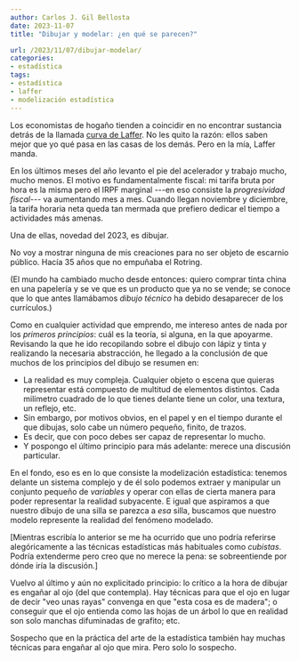 ```yaml
---
author: Carlos J. Gil Bellosta
date: 2023-11-07
title: "Dibujar y modelar: ¿en qué se parecen?"

url: /2023/11/07/dibujar-modelar/
categories:
- estadística
tags:
- estadística
- laffer
- modelización estadística
---
```


Los economistas de hogaño tienden a coincidir en no encontrar sustancia detrás de la llamada
[curva de Laffer](http://localhost:1313/tags/laffer/).
No les quito la razón: ellos saben mejor que yo qué pasa en las casas de los demás. Pero en la mía, Laffer manda.

En los últimos meses del año levanto el pie del acelerador y trabajo mucho, mucho menos. El motivo es fundamentalmente fiscal: mi tarifa bruta por hora es la misma pero el IRPF marginal ---en eso consiste la _progresividad fiscal_--- va aumentando mes a mes. Cuando llegan noviembre y diciembre, la tarifa horaria neta queda tan mermada que prefiero dedicar el tiempo a actividades más amenas.

Una de ellas, novedad del 2023, es dibujar.

No voy a mostrar ninguna de mis creaciones para no ser objeto de escarnio público. Hacía 35 años que no empuñaba el Rotring.

(El mundo ha cambiado mucho desde entonces: quiero comprar tinta china en una papelería y se ve que es un producto que ya no se vende; se conoce que lo que antes llamábamos _dibujo técnico_ ha debido desaparecer de los currículos.)

Como en cualquier actividad que emprendo, me intereso antes de nada por los _primeros principios_: cuál es la teoría, si alguna, en la que apoyarme. Revisando la que he ido recopilando sobre el dibujo con lápiz y tinta y realizando la necesaria abstracción, he llegado a la conclusión de que muchos de los principios del dibujo se resumen en:

* La realidad es muy compleja. Cualquier objeto o escena que quieras representar está compuesto de multitud de elementos distintos. Cada milímetro cuadrado de lo que tienes delante tiene un color, una textura, un reflejo, etc.
* Sin embargo, por motivos obvios, en el papel y en el tiempo durante el que dibujas, solo cabe un número pequeño, finito, de trazos.
* Es decir, que con poco debes ser capaz de representar lo mucho.
* Y pospongo el último principio para más adelante: merece una discusión particular.

En el fondo, eso es en lo que consiste la modelización estadística: tenemos delante un sistema complejo y de él solo podemos extraer y manipular un conjunto pequeño de _variables_ y operar con ellas de cierta manera para poder representar la realidad subyacente. E igual que aspiramos a que nuestro dibujo de una silla se parezca a _esa_ silla, buscamos que nuestro modelo represente la realidad del fenómeno modelado.

[Mientras escribía lo anterior se me ha ocurrido que uno podría referirse alegóricamente a las técnicas estadísticas más habituales como _cubistas_. Podría extenderme pero creo que no merece la pena: se sobreentiende por dónde iría la discusión.]

Vuelvo al último y aún no explicitado principio: lo crítico a la hora de dibujar es engañar al ojo (del que contempla). Hay técnicas para que el ojo en lugar de decir "veo unas rayas" convenga en que "esta cosa es de madera"; o conseguir que el ojo entienda como las hojas de un árbol lo que en realidad son solo manchas difuminadas de grafito; etc.

Sospecho que en la práctica del arte de la estadística también hay muchas técnicas para engañar al ojo que mira. Pero solo lo sospecho.